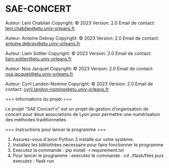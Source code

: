 # SAE-CONCERT
Auteur: Leni Chabilan
Copyright: © 2023
Version: 2.0
Email de contact: leni.chabilan@etu.univ-orleans.fr

Auteur: Antoine Debray
Copyright: © 2023
Version: 2.0
Email de contact: antoine.debray@etu.univ-orleans.fr

Auteur: Liam Sottier
Copyright: © 2023
Version: 2.0
Email de contact: liam.sottier@etu.univ-orleans.fr

Auteur: Noa Jacquet
Copyright: © 2023
Version: 2.0
Email de contact: noa.jacquet@etu.univ-orleans.fr

Auteur: Cyril Landon-Nomine
Copyright: © 2023
Version: 2.0
Email de contact: cyril.landon-nomine@etu.univ-orleans.fr

=== Informations du projet ===

Le projet "SAE Concert'o" est un projet de gestion d'organisation de concert pour deux associations de Lyon pour permettre une numérisation des méthodes traditionnelles 

=== Instructions pour lancer le programme ===

1. Assurez-vous d'avoir Python 3 installé sur votre système.
2. Installez les bibliothèes necessaire pour faire fonctionner le programme 
3. Executez la commande : pip install -r requirement.txt
4. Pour lancer le programme : executez le commande : cd ./flask/files
                                                     puis executez : flask run